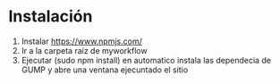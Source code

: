 # Instalación

1) Instalar https://www.npmjs.com/</br>
2) Ir a la carpeta raiz de myworkflow</br>
3) Ejecutar  (sudo npm install) en automatico instala las dependecia de GUMP y abre una ventana ejecuntado el sitio

